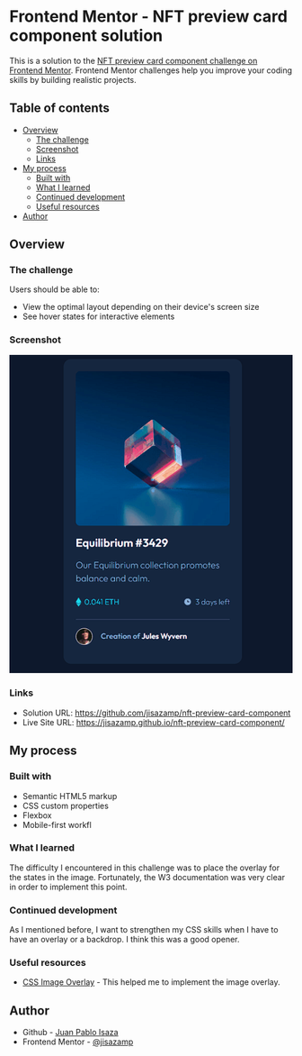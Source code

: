 # Frontend Mentor - NFT preview card component solution

This is a solution to the [NFT preview card component challenge on Frontend Mentor](https://www.frontendmentor.io/challenges/nft-preview-card-component-SbdUL_w0U). Frontend Mentor challenges help you improve your coding skills by building realistic projects.

## Table of contents

- [Overview](#overview)
  - [The challenge](#the-challenge)
  - [Screenshot](#screenshot)
  - [Links](#links)
- [My process](#my-process)
  - [Built with](#built-with)
  - [What I learned](#what-i-learned)
  - [Continued development](#continued-development)
  - [Useful resources](#useful-resources)
- [Author](#author)

## Overview

### The challenge

Users should be able to:

- View the optimal layout depending on their device's screen size
- See hover states for interactive elements

### Screenshot

![Desktop active states GIF](./screenshot.gif)

### Links

- Solution URL: https://github.com/jisazamp/nft-preview-card-component
- Live Site URL: https://jisazamp.github.io/nft-preview-card-component/

## My process

### Built with

- Semantic HTML5 markup
- CSS custom properties
- Flexbox
- Mobile-first workfl

### What I learned

The difficulty I encountered in this challenge was to place the overlay for the states in the image. Fortunately, the W3 documentation was very clear in order to implement this point.

### Continued development

As I mentioned before, I want to strengthen my CSS skills when I have to have an overlay or a backdrop. I think this was a good opener.

### Useful resources

- [CSS Image Overlay](https://www.w3schools.com/howto/howto_css_image_overlay.asp) - This helped me to implement the image overlay.

## Author

- Github - [Juan Pablo Isaza](https://github.com/jisazamp)
- Frontend Mentor - [@jisazamp](https://www.frontendmentor.io/profile/jisazamp)
